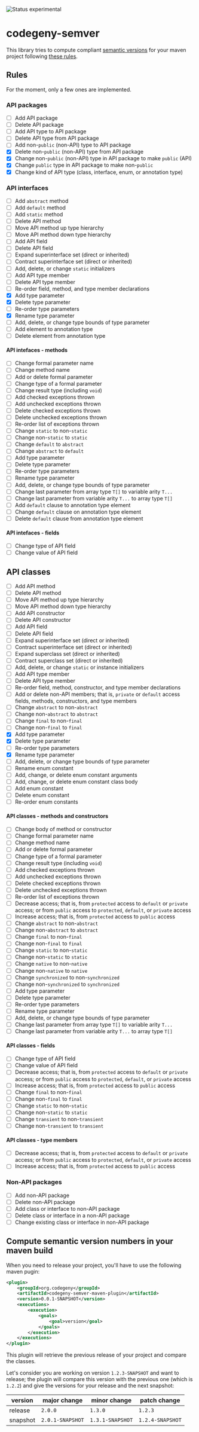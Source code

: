 ![Status experimental](https://img.shields.io/badge/status-experimental-red.svg)

# codegeny-semver

This library tries to compute compliant [semantic versions](http://semver.org) for your maven project following [these rules](https://wiki.eclipse.org/Evolving_Java-based_APIs_2).

## Rules

For the moment, only a few ones are implemented.

### API packages

- [ ] Add API package
- [ ] Delete API package
- [ ] Add API type to API package
- [ ] Delete API type from API package
- [ ] Add non-`public` (non-API) type to API package
- [X] Delete non-`public` (non-API) type from API package
- [X] Change non-`public` (non-API) type in API package to make `public` (API)
- [X] Change `public` type in API package to make non-`public`
- [X] Change kind of API type (class, interface, enum, or annotation type)

### API interfaces

- [ ] Add `abstract` method
- [ ] Add `default` method
- [ ] Add `static` method
- [ ] Delete API method 
- [ ] Move API method up type hierarchy
- [ ] Move API method down type hierarchy
- [ ] Add API field
- [ ] Delete API field
- [ ] Expand superinterface set (direct or inherited)
- [ ] Contract superinterface set (direct or inherited)
- [ ] Add, delete, or change `static` initializers
- [ ] Add API type member
- [ ] Delete API type member
- [ ] Re-order field, method, and type member declarations
- [X] Add type parameter
- [X] Delete type parameter
- [ ] Re-order type parameters
- [X] Rename type parameter
- [ ] Add, delete, or change type bounds of type parameter
- [ ] Add element to annotation type
- [ ] Delete element from annotation type

#### API intefaces - methods

- [ ] Change formal parameter name
- [ ] Change method name
- [ ] Add or delete formal parameter
- [ ] Change type of a formal parameter
- [ ] Change result type (including `void`)
- [ ] Add checked exceptions thrown
- [ ] Add unchecked exceptions thrown
- [ ] Delete checked exceptions thrown
- [ ] Delete unchecked exceptions thrown
- [ ] Re-order list of exceptions thrown
- [ ] Change `static` to non-`static`
- [ ] Change non-`static` to `static`
- [ ] Change `default` to `abstract`
- [ ] Change `abstract` to `default`
- [ ] Add type parameter
- [ ] Delete type parameter
- [ ] Re-order type parameters
- [ ] Rename type parameter
- [ ] Add, delete, or change type bounds of type parameter
- [ ] Change last parameter from array type `T[]` to variable arity `T...`
- [ ] Change last parameter from variable arity `T...` to array type `T[]`
- [ ] Add `default` clause to annotation type element
- [ ] Change `default` clause on annotation type element
- [ ] Delete `default` clause from annotation type element

#### API intefaces - fields

- [ ] Change type of API field
- [ ] Change value of API field

## API classes

- [ ] Add API method
- [ ] Delete API method
- [ ] Move API method up type hierarchy
- [ ] Move API method down type hierarchy
- [ ] Add API constructor
- [ ] Delete API constructor
- [ ] Add API field
- [ ] Delete API field
- [ ] Expand superinterface set (direct or inherited)
- [ ] Contract superinterface set (direct or inherited)
- [ ] Expand superclass set (direct or inherited)
- [ ] Contract superclass set (direct or inherited)
- [ ] Add, delete, or change `static` or instance initializers
- [ ] Add API type member
- [ ] Delete API type member
- [ ] Re-order field, method, constructor, and type member declarations
- [ ] Add or delete non-API members; that is, `private` or `default` access fields, methods, constructors, and type members
- [ ] Change `abstract` to non-`abstract`
- [ ] Change non-`abstract` to `abstract`
- [ ] Change `final` to non-`final`
- [ ] Change non-`final` to `final`
- [X] Add type parameter
- [X] Delete type parameter
- [ ] Re-order type parameters
- [X] Rename type parameter
- [ ] Add, delete, or change type bounds of type parameter
- [ ] Rename enum constant
- [ ] Add, change, or delete enum constant arguments
- [ ] Add, change, or delete enum constant class body
- [ ] Add enum constant
- [ ] Delete enum constant
- [ ] Re-order enum constants

#### API classes - methods and constructors

- [ ] Change body of method or constructor
- [ ] Change formal parameter name
- [ ] Change method name
- [ ] Add or delete formal parameter
- [ ] Change type of a formal parameter
- [ ] Change result type (including `void`)
- [ ] Add checked exceptions thrown
- [ ] Add unchecked exceptions thrown
- [ ] Delete checked exceptions thrown
- [ ] Delete unchecked exceptions thrown
- [ ] Re-order list of exceptions thrown
- [ ] Decrease access; that is, from `protected` access to `default` or `private` access; or from `public` access to `protected`, `default`, or `private` access
- [ ] Increase access; that is, from `protected` access to `public` access
- [ ] Change `abstract` to non-`abstract`
- [ ] Change non-`abstract` to `abstract`
- [ ] Change `final` to non-`final`
- [ ] Change non-`final` to `final`
- [ ] Change `static` to non-`static`
- [ ] Change non-`static` to `static`
- [ ] Change `native` to non-`native`
- [ ] Change non-`native` to `native`
- [ ] Change `synchronized` to non-`synchronized`
- [ ] Change non-`synchronized` to `synchronized`
- [ ] Add type parameter
- [ ] Delete type parameter
- [ ] Re-order type parameters
- [ ] Rename type parameter
- [ ] Add, delete, or change type bounds of type parameter
- [ ] Change last parameter from array type `T[]` to variable arity `T...`
- [ ] Change last parameter from variable arity `T...` to array type `T[]`

#### API classes - fields

- [ ] Change type of API field
- [ ] Change value of API field
- [ ] Decrease access; that is, from `protected` access to `default` or `private` access; or from `public` access to `protected`, `default`, or `private` access
- [ ] Increase access; that is, from `protected` access to `public` access
- [ ] Change `final` to non-`final`
- [ ] Change non-`final` to `final`
- [ ] Change `static` to non-`static`
- [ ] Change non-`static` to `static`
- [ ] Change `transient` to non-`transient`
- [ ] Change non-`transient` to `transient`

#### API classes - type members

- [ ] Decrease access; that is, from `protected` access to `default` or `private` access; or from `public` access to `protected`, `default`, or `private` access
- [ ] Increase access; that is, from `protected` access to `public` access

### Non-API packages

- [ ] Add non-API package
- [ ] Delete non-API package
- [ ] Add class or interface to non-API package
- [ ] Delete class or interface in a non-API package
- [ ] Change existing class or interface in non-API package

## Compute semantic version numbers in your maven build

When you need to release your project, you'll have to use the following maven pugin:

```xml
<plugin>
	<groupId>org.codegeny</groupId>
	<artifactId>codegeny-semver-maven-plugin</artifactId>
	<version>0.0.1-SNAPSHOT</version>
	<executions>
		<execution>
			<goals>
				<goal>version</goal>
			</goals>
		</execution>
	</executions>
</plugin>
```

This plugin will retrieve the previous release of your project and compare the classes.

Let's consider you are working on version `1.2.3-SNAPSHOT` and want to release; the plugin will compare this version with the previous one (which is `1.2.2`) and give the versions for your release and the next snapshot:

| version  | major change     | minor change     | patch change     |
| -------- | ---------------- | ---------------- | ---------------- |
| release  | `2.0.0`          | `1.3.0`          | `1.2.3`          |
| snapshot | `2.0.1-SNAPSHOT` | `1.3.1-SNAPSHOT` | `1.2.4-SNAPSHOT` |
